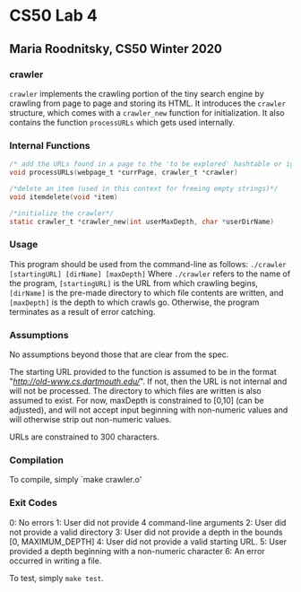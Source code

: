 # CS50 Lab 4
## Maria Roodnitsky, CS50 Winter 2020

### crawler 

`crawler` implements the crawling portion of the tiny search engine by crawling from page to page and storing its HTML. It introduces the `crawler` structure, which comes with a `crawler_new` function for initialization. It also contains the function `processURLs` which gets used internally. 

### Internal Functions

```c
/* add the URLs found in a page to the 'to be explored' hashtable or ignore */
void processURLs(webpage_t *currPage, crawler_t *crawler)

/*delete an item (used in this context for freeing empty strings)*/
void itemdelete(void *item)

/*initialize the crawler*/
static crawler_t *crawler_new(int userMaxDepth, char *userDirName)
```

### Usage

This program should be used from the command-line as follows:
`./crawler [startingURL] [dirName] [maxDepth]`
Where `./crawler` refers to the name of the program, `[startingURL]` is the URL from which crawling begins, `[dirName]` is the pre-made directory to which file contents are written, and `[maxDepth]` is the depth to which crawls go. Otherwise, the program terminates as a result of error catching. 

### Assumptions

No assumptions beyond those that are clear from the spec.

The starting URL provided to the function is assumed to be in the format "*http://old-www.cs.dartmouth.edu/*". If not, then the URL is not internal and will not be processed. The directory to which files are written is also assumed to exist. For now, maxDepth is constrained to [0,10] (can be adjusted), and will not accept input beginning with non-numeric values and will otherwise strip out non-numeric values. 

URLs are constrained to 300 characters. 


### Compilation
To compile, simply `make crawler.o'

### Exit Codes
0: No errors
1: User did not provide 4 command-line arguments
2: User did not provide a valid directory
3: User did not provide a depth in the bounds [0, MAXIMUM_DEPTH]
4: User did not provide a valid starting URL. 
5: User provided a depth beginning with a non-numeric character
6: An error occurred in writing a file. 

To test, simply `make test`.
